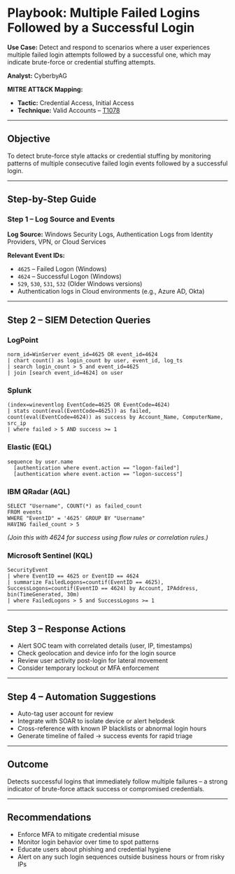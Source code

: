 # Playbook: Multiple Failed Logins Followed by a Successful Login

**Use Case:** Detect and respond to scenarios where a user experiences multiple failed login attempts followed by a successful one, which may indicate brute-force or credential stuffing attempts.

**Analyst:** CyberbyAG  

**MITRE ATT&CK Mapping:**
- **Tactic:** Credential Access, Initial Access
- **Technique:** Valid Accounts – [T1078](https://attack.mitre.org/techniques/T1078/)

---

## Objective

To detect brute-force style attacks or credential stuffing by monitoring patterns of multiple consecutive failed login events followed by a successful login.

---

## Step-by-Step Guide

### Step 1 – Log Source and Events

**Log Source:** Windows Security Logs, Authentication Logs from Identity Providers, VPN, or Cloud Services

**Relevant Event IDs:**
- `4625` – Failed Logon (Windows)
- `4624` – Successful Logon (Windows)
- `529`, `530`, `531`, `532` (Older Windows versions)
- Authentication logs in Cloud environments (e.g., Azure AD, Okta)

---

## Step 2 – SIEM Detection Queries

### LogPoint
```logpoint
norm_id=WinServer event_id=4625 OR event_id=4624 
| chart count() as login_count by user, event_id, log_ts
| search login_count > 5 and event_id=4625
| join [search event_id=4624] on user
```

### Splunk
```splunk
(index=wineventlog EventCode=4625 OR EventCode=4624)
| stats count(eval(EventCode=4625)) as failed, count(eval(EventCode=4624)) as success by Account_Name, ComputerName, src_ip
| where failed > 5 AND success >= 1
```

### Elastic (EQL)
```eql
sequence by user.name
  [authentication where event.action == "logon-failed"]
  [authentication where event.action == "logon-success"]
```

### IBM QRadar (AQL)
```aql
SELECT "Username", COUNT(*) as failed_count 
FROM events 
WHERE "EventID" = '4625' GROUP BY "Username"
HAVING failed_count > 5
```
*(Join this with 4624 for success using flow rules or correlation rules.)*

### Microsoft Sentinel (KQL)
```kql
SecurityEvent
| where EventID == 4625 or EventID == 4624
| summarize FailedLogons=countif(EventID == 4625), SuccessLogons=countif(EventID == 4624) by Account, IPAddress, bin(TimeGenerated, 30m)
| where FailedLogons > 5 and SuccessLogons >= 1
```

---

## Step 3 – Response Actions

- Alert SOC team with correlated details (user, IP, timestamps)
- Check geolocation and device info for the login source
- Review user activity post-login for lateral movement
- Consider temporary lockout or MFA enforcement

---

## Step 4 – Automation Suggestions

- Auto-tag user account for review
- Integrate with SOAR to isolate device or alert helpdesk
- Cross-reference with known IP blacklists or abnormal login hours
- Generate timeline of failed → success events for rapid triage

---

## Outcome

Detects successful logins that immediately follow multiple failures – a strong indicator of brute-force attack success or compromised credentials.

---

## Recommendations

- Enforce MFA to mitigate credential misuse
- Monitor login behavior over time to spot patterns
- Educate users about phishing and credential hygiene
- Alert on any such login sequences outside business hours or from risky IPs
